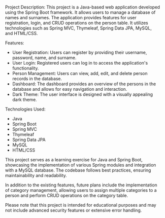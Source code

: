 Project Description:
This project is a Java-based web application developed using the Spring Boot framework. It allows users to manage a database of names and surnames. The application provides features for user registration, login, and CRUD operations on the person table. It utilizes technologies such as Spring MVC, Thymeleaf, Spring Data JPA, MySQL, and HTML/CSS.

Features:
- User Registration: Users can register by providing their username, password, name, and surname.
- User Login: Registered users can log in to access the application's functionality.
- Person Management: Users can view, add, edit, and delete person records in the database.
- Dashboard: The dashboard provides an overview of the persons in the database and allows for easy navigation and interaction.
- Dark Theme: The user interface is designed with a visually appealing dark theme.

Technologies Used:
- Java
- Spring Boot
- Spring MVC
- Thymeleaf
- Spring Data JPA
- MySQL
- HTML/CSS

This project serves as a learning exercise for Java and Spring Boot, showcasing the implementation of various Spring modules and integration with a MySQL database. The codebase follows best practices, ensuring maintainability and readability.

In addition to the existing features, future plans include the implementation of category management, allowing users to assign multiple categories to a person and perform CRUD operations on the category table.

Please note that this project is intended for educational purposes and may not include advanced security features or extensive error handling.
